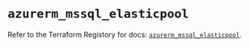 # `azurerm_mssql_elasticpool`

Refer to the Terraform Registory for docs: [`azurerm_mssql_elasticpool`](https://www.terraform.io/docs/providers/azurerm/r/mssql_elasticpool).
